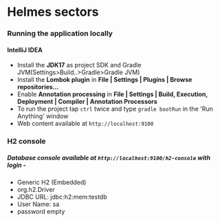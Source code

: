 # Helmes sectors

### Running the application locally
#### IntelliJ IDEA

* Install the **JDK17** as project SDK and Gradle JVM(Settings>Build..>Gradle>Gradle JVM)
* Install the **Lombok plugin** in **File | Settings | Plugins | Browse repositories...**
* Enable **Annotation processing** in **File | Settings | Build, Execution, Deployment | Compiler | Annotation Processors**
* To run the project tap `ctrl` twice and type `gradle bootRun` in the 'Run Anything' window
* Web content available at `http://localhost:9100`

### H2 console
##### Database console available at `http://localhost:9100/h2-console` with login -
* Generic H2 (Embedded)
* org.h2.Driver
* JDBC URL: jdbc:h2:mem:testdb
* User Name: sa
* password empty